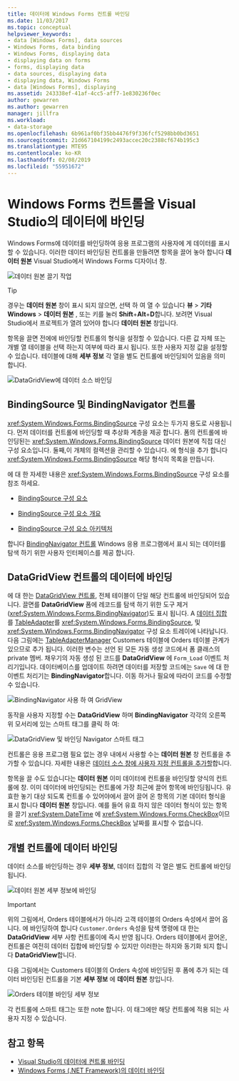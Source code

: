 ```yaml
---
title: 데이터에 Windows Forms 컨트롤 바인딩
ms.date: 11/03/2017
ms.topic: conceptual
helpviewer_keywords:
- data [Windows Forms], data sources
- Windows Forms, data binding
- Windows Forms, displaying data
- displaying data on forms
- forms, displaying data
- data sources, displaying data
- displaying data, Windows Forms
- data [Windows Forms], displaying
ms.assetid: 243338ef-41af-4cc5-aff7-1e830236f0ec
author: gewarren
ms.author: gewarren
manager: jillfra
ms.workload:
- data-storage
ms.openlocfilehash: 6b961af0bf35bb4476f9f336fcf5298bb0bd3651
ms.sourcegitcommit: 21d667104199c2493accec20c2388cf674b195c3
ms.translationtype: MTE95
ms.contentlocale: ko-KR
ms.lasthandoff: 02/08/2019
ms.locfileid: "55951672"
---
```

# <a name="bind-windows-forms-controls-to-data-in-visual-studio"></a>Windows Forms 컨트롤을 Visual Studio의 데이터에 바인딩

Windows Forms에 데이터를 바인딩하여 응용 프로그램의 사용자에 게 데이터를 표시할 수 있습니다. 이러한 데이터 바인딩된 컨트롤을 만들려면 항목을 끌어 놓아 합니다 **데이터 원본** Visual Studio에서 Windows Forms 디자이너 창.

![데이터 원본 끌기 작업](../data-tools/media/raddata-data-source-drag-operation.png)

> [!TIP]
> 경우는 **데이터 원본** 창이 표시 되지 않으면, 선택 하 여 열 수 있습니다 **뷰** > **기타 Windows** > **데이터 원본** , 또는 키를 눌러 **Shift**+**Alt**+**D**합니다. 보려면 Visual Studio에서 프로젝트가 열려 있어야 합니다 **데이터 원본** 창입니다.

항목을 끌면 전에에 바인딩할 컨트롤의 형식을 설정할 수 있습니다. 다른 값 자체 또는 개별 열 테이블을 선택 하는지 여부에 따라 표시 됩니다.  또한 사용자 지정 값을 설정할 수 있습니다. 테이블에 대해 **세부 정보** 각 열을 별도 컨트롤에 바인딩되어 있음을 의미 합니다.

![DataGridView에 데이터 소스 바인딩](../data-tools/media/raddata-bind-data-source-to-datagridview.png)

## <a name="bindingsource-and-bindingnavigator-controls"></a>BindingSource 및 BindingNavigator 컨트롤

<xref:System.Windows.Forms.BindingSource> 구성 요소는 두가지 용도로 사용됩니다. 먼저 데이터를 컨트롤에 바인딩할 때 추상화 계층을 제공 합니다. 폼의 컨트롤에 바인딩된는 <xref:System.Windows.Forms.BindingSource> 데이터 원본에 직접 대신 구성 요소입니다. 둘째,이 개체의 컬렉션을 관리할 수 있습니다. 에 형식을 추가 합니다 <xref:System.Windows.Forms.BindingSource> 해당 형식의 목록을 만듭니다.

에 대 한 자세한 내용은 <xref:System.Windows.Forms.BindingSource> 구성 요소를 참조 하세요.

- [BindingSource 구성 요소](/dotnet/framework/winforms/controls/bindingsource-component)

- [BindingSource 구성 요소 개요](/dotnet/framework/winforms/controls/bindingsource-component-overview)

- [BindingSource 구성 요소 아키텍처](/dotnet/framework/winforms/controls/bindingsource-component-architecture)

합니다 [BindingNavigator 컨트롤](/dotnet/framework/winforms/controls/bindingnavigator-control-windows-forms) Windows 응용 프로그램에서 표시 되는 데이터를 탐색 하기 위한 사용자 인터페이스를 제공 합니다.

## <a name="bind-to-data-in-a-datagridview-control"></a>DataGridView 컨트롤의 데이터에 바인딩

에 대 한는 [DataGridView 컨트롤](/dotnet/framework/winforms/controls/datagridview-control-overview-windows-forms), 전체 테이블이 단일 해당 컨트롤에 바인딩되어 있습니다. 끌면를 **DataGridView** 폼에 레코드를 탐색 하기 위한 도구 제거 (<xref:System.Windows.Forms.BindingNavigator>)도 표시 됩니다. A [데이터 집합](../data-tools/dataset-tools-in-visual-studio.md)를 [TableAdapter](../data-tools/create-and-configure-tableadapters.md)를 <xref:System.Windows.Forms.BindingSource>, 및 <xref:System.Windows.Forms.BindingNavigator> 구성 요소 트레이에 나타납니다. 다음 그림에는 [TableAdapterManager](https://msdn.microsoft.com/library/bb384426.aspx) Customers 테이블에 Orders 테이블 관계가 있으므로 추가 됩니다. 이러한 변수는 선언 된 모든 자동 생성 코드에서 폼 클래스의 private 멤버. 채우기의 자동 생성 된 코드를 **DataGridView** 에 `Form_Load` 이벤트 처리기입니다. 데이터베이스를 업데이트 하려면 데이터를 저장할 코드에는 `Save` 에 대 한 이벤트 처리기는 **BindingNavigator**합니다. 이동 하거나 필요에 따라이 코드를 수정할 수 있습니다.

![BindingNavigator 사용 하 여 GridView](../data-tools/media/raddata-gridview-with-bindingnavigator.png)

동작을 사용자 지정할 수는 **DataGridView** 하며 **BindingNavigator** 각각의 오른쪽 위 모서리에 있는 스마트 태그를 클릭 하 여:

![DataGridView 및 바인딩 Navigator 스마트 태그](../data-tools/media/raddata-datagridview-and-binding-navigator-smart-tags.png)

컨트롤은 응용 프로그램 필요 없는 경우 내에서 사용할 수는 **데이터 원본** 창 컨트롤을 추가할 수 있습니다. 자세한 내용은 [데이터 소스 창에 사용자 지정 컨트롤을 추가할](../data-tools/add-custom-controls-to-the-data-sources-window.md)합니다.

항목을 끌 수도 있습니다는 **데이터 원본** 이미 데이터에 컨트롤을 바인딩할 양식의 컨트롤에 창. 이미 데이터에 바인딩되는 컨트롤에 가장 최근에 끌어 항목에 바인딩됩니다. 유효한 놓기 대상 되도록 컨트롤 수 있어야에서 끌어 끌어 온 항목의 기본 데이터 형식을 표시 합니다 **데이터 원본** 창입니다. 예를 들어 유효 하지 않은 데이터 형식이 있는 항목을 끌기 <xref:System.DateTime> 에 <xref:System.Windows.Forms.CheckBox>이므로 <xref:System.Windows.Forms.CheckBox> 날짜를 표시할 수 없습니다.

## <a name="bind-to-data-in-individual-controls"></a>개별 컨트롤에 데이터 바인딩

데이터 소스를 바인딩하는 경우 **세부 정보**, 데이터 집합의 각 열은 별도 컨트롤에 바인딩됩니다.

![데이터 원본 세부 정보에 바인딩](../data-tools/media/raddata-bind-data-source-to-details.png)

> [!IMPORTANT]
> 위의 그림에서, Orders 테이블에서가 아니라 고객 테이블의 Orders 속성에서 끌어 옵니다. 에 바인딩하여 합니다 `Customer.Orders` 속성을 탐색 명령에 대 한는 **DataGridView** 세부 사항 컨트롤이에 즉시 반영 됩니다. Orders 테이블에서 끌어온, 컨트롤은 여전히 데이터 집합에 바인딩할 수 있지만 이러한는 하지와 동기화 되지 합니다 **DataGridView**합니다.

다음 그림에서는 Customers 테이블의 Orders 속성에 바인딩된 후 폼에 추가 되는 데이터 바인딩된 컨트롤을 기본 **세부 정보** 에 **데이터 원본** 창입니다.

![Orders 테이블 바인딩 세부 정보](../data-tools/media/raddata-orders-table-bound-to-details.png)

각 컨트롤에 스마트 태그는 또한 note 합니다. 이 태그에만 해당 컨트롤에 적용 되는 사용자 지정 수 있습니다.

## <a name="see-also"></a>참고 항목

- [Visual Studio의 데이터에 컨트롤 바인딩](../data-tools/bind-controls-to-data-in-visual-studio.md)
- [Windows Forms (.NET Framework)의 데이터 바인딩](/dotnet/framework/winforms/windows-forms-data-binding)
